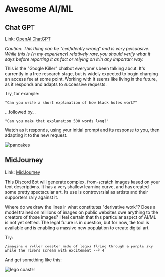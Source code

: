 # Awesome AI/ML

## Chat GPT

Link: [OpenAI ChatGPT](https://chat.openai.com/chat)

_Caution: This thing can be "confidently wrong" and is very persuasive. While this is (in my experience) relatively
rare, you should verify what it says before reporting it as fact or relying on it in any important way._ 

This is the "Google Killer" chatbot everyone's been talking about. It's currently in a free research stage, but is 
widely expected to begin charging an access fee at some point. Working with it seems like living in the future, as
it responds and adapts to successive requests. 

Try, for example: 

    "Can you write a short explanation of how black holes work?"

...followed by...

    "Can you make that explanation 500 words long?"

Watch as it responds, using your initial prompt and its response to you, then adapting it to the new request. 

![pancakes](/img/pancakes.png)

## MidJourney

Link: [MidJourney](https://midjourney.com) 

This Discord Bot will generate complex, from-scratch images based on your text descriptions. It has a very shallow
learning curve, and has created some pretty spectacular art. Its use is controversial as artists and their supporters
rally against it. 

Where do we draw the lines in what constitutes "derivative work"? Does a model trained on millions of images on public
websites owe anything to the creators of those images? I feel certain that this particular aspect of AI/ML is not yet
settled. The legal future is in question, but for now, the tool is available and is enabling a massive new population 
to create digital art. 

Try: 

    /imagine a roller coaster made of legos flying through a purple sky while the riders scream with excitement --v 4

And get something like this: 

![lego coaster](/img/lego-coaster.png)